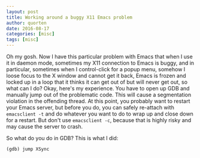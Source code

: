```yaml
---
layout: post
title: Working around a buggy X11 Emacs problem
author: quorten
date: 2016-08-17
categories: [misc]
tags: [misc]
---
```


Oh my gosh.  Now I have this particular problem with Emacs that when I
use it in daemon mode, sometimes my X11 connection to Emacs is buggy,
and in particular, sometimes when I control-click for a popup menu,
somehow I loose focus to the X window and cannot get it back, Emacs is
frozen and locked up in a loop that it thinks it can get out of but
will never get out, so what can I do?  Okay, here's my experience.
You have to open up GDB and manually jump out of the problematic code.
This will cause a segmentation violation in the offending thread.  At
this point, you probably want to restart your Emacs server, but before
you do, you can safely re-attach with `emacsclient -t` and do whatever
you want to do to wrap up and close down for a restart.  But don't use
`emacsclient -c`, because that is highly risky and may cause the
server to crash.

So what do you do in GDB?  This is what I did:

    (gdb) jump XSync
